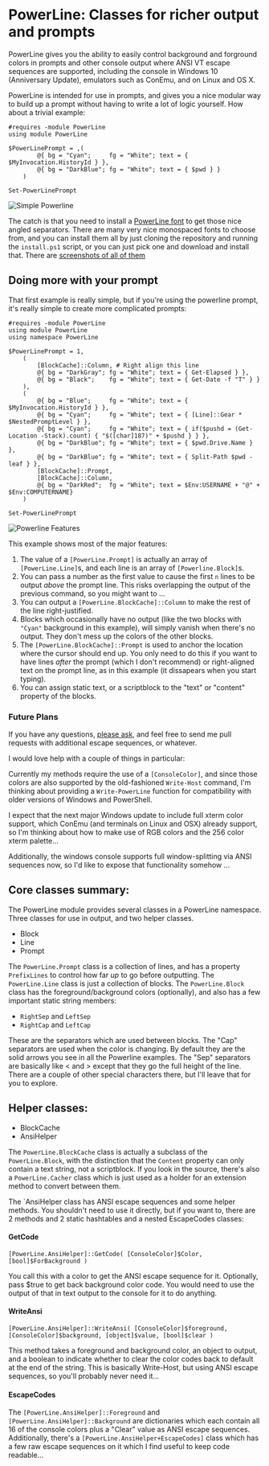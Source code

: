 # PowerLine: Classes for richer output and prompts

PowerLine gives you the ability to easily control background and forground colors
in prompts and other console output where ANSI VT escape sequences are supported,
including the console in Windows 10 (Anniversary Update), emulators such as ConEmu, and
on Linux and OS X.

PowerLine is intended for use in prompts, and gives you a nice modular way to
build up a prompt without having to write a lot of logic yourself.
How about a trivial example:

```posh
#requires -module PowerLine
using module PowerLine

$PowerLinePrompt = ,(
        @{ bg = "Cyan";     fg = "White"; text = { $MyInvocation.HistoryId } },
        @{ bg = "DarkBlue"; fg = "White"; text = { $pwd } }
    )

Set-PowerLinePrompt
```

![Simple Powerline](https://github.com/Jaykul/PowerLine/raw/media/simple_powerline.png)

The catch is that you need to install a [PowerLine font](https://github.com/PowerLine/fonts)
to get those nice angled separators. There are many very nice monospaced fonts to choose from,
and you can install them all by just cloning the repository and running the `install.ps1` script,
or you can just pick one and download and install that.
There are [screenshots of all of them](https://github.com/powerline/fonts/blob/master/samples/All.md)


## Doing more with your prompt

That first example is really simple, but if you're using the powerline prompt,
it's really simple to create more complicated prompts:

```posh
#requires -module PowerLine
using module PowerLine
using namespace PowerLine

$PowerLinePrompt = 1,
    (
        [BlockCache]::Column, # Right align this line
        @{ bg = "DarkGray"; fg = "White"; text = { Get-Elapsed } },
        @{ bg = "Black";    fg = "White"; text = { Get-Date -f "T" } }
    ),
    (
        @{ bg = "Blue";     fg = "White"; text = { $MyInvocation.HistoryId } },
        @{ bg = "Cyan";     fg = "White"; text = { [Line]::Gear * $NestedPromptLevel } },
        @{ bg = "Cyan";     fg = "White"; text = { if($pushd = (Get-Location -Stack).count) { "$([char]187)" + $pushd } } },
        @{ bg = "DarkBlue"; fg = "White"; text = { $pwd.Drive.Name } },
        @{ bg = "DarkBlue"; fg = "White"; text = { Split-Path $pwd -leaf } },
        [BlockCache]::Prompt,
        [BlockCache]::Column,
        @{ bg = "DarkRed";  fg = "White"; text = $Env:USERNAME + "@" + $Env:COMPUTERNAME}
    )

Set-PowerLinePrompt
```

![Powerline Features](https://github.com/Jaykul/PowerLine/raw/media/powerline_features.png)

This example shows most of the major features:

1. The value of a `[PowerLine.Prompt]` is actually an array of `[PowerLine.Line]`s, and each line is an array of `[Powerline.Block]`s.
2. You can pass a number as the first value to cause the first `n` lines to be output _above_ the prompt line.
This risks overlapping the output of the previous command, so you might want to ...
3. You can output a `[PowerLine.BlockCache]::Column` to make the rest of the line right-justified.
4. Blocks which occasionally have no output (like the two blocks with `"Cyan"` background in this example),
 will simply vanish when there's no output. They don't mess up the colors of the other blocks.
5. The `[PowerLine.BlockCache]::Prompt` is used to anchor the location where the cursor should end up.
You only need to do this if you want to have lines _after_ the prompt (which I don't recommend)
or right-aligned text on the prompt line, as in this example (it dissapears when you start typing).
6. You can assign static text, or a scriptblock to the "text" or "content" property of the blocks.

### Future Plans

If you have any questions, [please ask](https://github.com/jaykul/PowerLine/issues),
and feel free to send me pull requests with additional escape sequences, or whatever.

I would love help with a couple of things in particular:

Currently my methods require the use of a `[ConsoleColor]`, and since those colors
are also supported by the old-fashioned `Write-Host` command, I'm thinking about
providing a `Write-PowerLine` function for compatibility with older versions of Windows and PowerShell.

I expect that the next major Windows update to include full xterm color support,
which ConEmu (and terminals on Linux and OSX) already support, so I'm thinking about
how to make use of RGB colors and the 256 color xterm palette...

Additionally, the windows console supports full window-splitting via ANSI sequences now,
so I'd like to expose that functionality somehow ...

## Core classes summary:

The PowerLine module provides several classes in a PowerLine namespace. Three classes for use in output, and two helper classes.

* Block
* Line
* Prompt

The `PowerLine.Prompt` class is a collection of lines, and has a property `PrefixLines`
to control how far _up_ to go before outputting. The `PowerLine.Line` class is just a collection of blocks.
The `PowerLine.Block` class has the foreground/background colors (optionally), and also has a few important static string members:

* `RightSep` and `LeftSep`
* `RightCap` and `LeftCap`

These are the separators which are used between blocks. The "Cap" separators are used when the color is changing.
By default they are the solid arrows you see in all the Powerline examples. The "Sep" separators are basically
like < and > except that they go the full height of the line. There are a couple of other special characters there,
but I'll leave that for you to explore.


## Helper classes: ##

* BlockCache
* AnsiHelper

The `PowerLine.BlockCache` class is actually a subclass of the `PowerLine.Block`,
with the distinction that the `Content` property can only contain a text string, not a scriptblock.
If you look in the source, there's also a `PowerLine.Cacher` class
which is just used as a holder for an extension method to convert between them.

The `AnsiHelper class has ANSI escape sequences and some helper methods. You shouldn't need to use it directly, but if you want to, there are 2 methods and 2 static hashtables and a nested EscapeCodes classes:

#### GetCode

```posh
[PowerLine.AnsiHelper]::GetCode( [ConsoleColor]$Color, [bool]$ForBackground )
```

You call this with a color to get the ANSI escape sequence for it. Optionally, pass $true to get back background color code. You would need to use the output of that in text output to the console for it to do anything.

#### WriteAnsi

```posh
[PowerLine.AnsiHelper]::WriteAnsi( [ConsoleColor]$foreground, [ConsoleColor]$background, [object]$value, [bool]$clear )
```

This method takes a foreground and background color, an object to output,
and a boolean to indicate whether to clear the color codes back to default at the end of the string.
This is basically Write-Host, but using ANSI escape sequences, so you'll probably never need it...

#### EscapeCodes

The `[PowerLine.AnsiHelper]::Foreground` and `[PowerLine.AnsiHelper]::Background` are dictionaries
which each contain all 16 of the console colors plus a "Clear" value as ANSI escape sequences.
Additionally, there's a `[PowerLine.AnsiHelper+EscapeCodes]` class which has a few raw
escape sequences on it which I find useful to keep code readable...